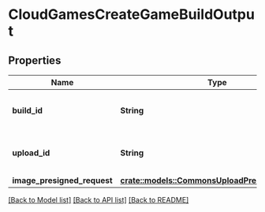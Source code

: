 # CloudGamesCreateGameBuildOutput

## Properties

Name | Type | Description | Notes
------------ | ------------- | ------------- | -------------
**build_id** | **String** | A universally unique identifier. | 
**upload_id** | **String** | A universally unique identifier. | 
**image_presigned_request** | [**crate::models::CommonsUploadPresignedRequest**](CommonsUploadPresignedRequest.md) |  | 

[[Back to Model list]](../README.md#documentation-for-models) [[Back to API list]](../README.md#documentation-for-api-endpoints) [[Back to README]](../README.md)


